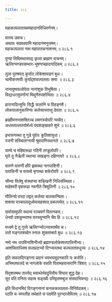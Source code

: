 ```yaml
---
title: २८६

---
```

महाकल्पलताख्यमहादानविधिवर्णनम्।  
  
मत्स्य उवाच।  
अथातः सप्रवक्ष्यामि महादानमनुत्तमम्।  
महाकल्पलता नाम महापातकनाशनम् ॥ २८६.१  
  
पुण्यां तिथिमथासाद्य कृत्वा ब्राह्मण वाचनम्।  
ऋत्विग्मण्डपसम्भार-भूषणाच्छादनादिकम् ॥ २८६.२  
  
तुला पुरुषवत् कुर्यात् लोकेशावाहनं बुधः।  
चामीकरमयीः कुर्याद्दशकल्पलताः समाः ॥ २८६.३  
  
नानापुष्पफलोपेता नानांशुक विभूषिताः।  
विद्याधरसुपर्णानां मिथुनैरुपशोभिताः ॥ २८६.४  
  
हारानादित्सुभिः सिद्धैः फलानि च विहङ्गमै।  
लोकपालानुकारिण्यः कर्तव्यास्तासु देवताः ॥ २८६.५  
  
ब्राह्मीमनन्तशक्तिञ्च लवणस्योपरि न्यसेत्।  
अधस्ताल्लतयोर्मध्ये पद्मशङ्खकरे शुभे ॥ २८६.६  
  
इभासनस्था तु गुडे पूर्वतः कुलिशायुधा।  
रजनी संस्थिताग्नायी श्रुवपाणिरथानले ॥ २८६.७  
  
याम्ये च महिषारूढा गदिनी तण्डुलोपरि।  
घृते तु नैर्ऋती स्थाप्या सखङ्गा दक्षिणापरे ॥ २८६.८  
  
वारुणे वारुणी क्षीरे झषस्था नागपाशिनी।  
पताकिनी च वायव्ये मृगस्था शर्करोपरि ॥ २८६.९  
  
सौम्या तिलेषु संस्थाप्या शङ्खिनी निधिसंस्थिता।  
माहेश्वरी वृषारूढा नवनीते त्रिशूलिनी ॥ २८६.१०  
  
मौलिन्यो वरदा तद्वत् कर्तव्या बालकान्विताः।  
शक्त्या पञ्चपलादूर्ध्वमासहस्रात् प्रकल्पयेत् ॥ २८६.११  
  
सर्वासामुपरि स्थाप्यं पञ्चवर्णं वितानकम्।  
धेनवो दशकुम्भाश्च वस्त्रयुग्मानि चैव हि ॥ २८६.१२  
  
मध्यमे द्वे तु गुरवे ऋत्विग्भ्योऽन्यास्तथैव च।  
ततो मङ्गलशब्देन स्नातः शुक्लाम्बरो बुधः ॥ २८६.१३  
  
नमो नमः पापविनाशिनीभ्यो ब्रह्माण्डलोकेश्वरपालिनीभ्यः।  
आशंसिताधिक्य फलप्रदाभ्यो दिग्भ्यस्तथा कल्पलतावधूभ्यः ॥ २८६.१४  
  
इति सकलदिगङ्गना प्रदानं भवभयसूदनकारि यः करोति।  
अभिमतफलदे स नागलोके वसति पितामहवत्सराणि त्रिंशत् ॥ २८६.१५  
  
पितृशतमथ तारयेद् भवाब्धेर्भवदुरितौघ विघात शुद्ध देहः।  
सुर पति वनिता सहस्र सङ्ख्यैः परिवृतमम्बुज संसदाभिवन्द्यः ॥ २८६.१६  
  
इति विधानमिदं दिगङ्गनानां कनककल्पलता-विनिवेदकम्।  
पठति यः स्मरतीह तथेक्षते स पदमेति पुरन्दरसेवितम् ॥ २८६.१७